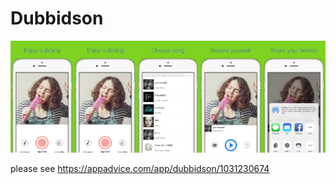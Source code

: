 # Dubbidson

<img src="./screenshot1.jpeg" width="20%"/><img src="./screenshot2.jpeg" width="20%" /><img src="./screenshot3.jpeg" width="20%" /><img src="./screenshot4.jpeg" width="20%" /><img src="./screenshot5.jpeg" width="20%" />

please see https://appadvice.com/app/dubbidson/1031230674

